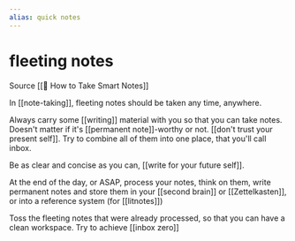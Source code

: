 ```yaml
---
alias: quick notes
---
```

# fleeting notes
Source [[📕 How to Take Smart Notes]]

In [[note-taking]], fleeting notes should be taken any time, anywhere.

Always carry some [[writing]] material with you so that you can take notes. Doesn't matter if it's [[permanent note]]-worthy or not. [[don't trust your present self]]. Try to combine all of them into one place, that you'll call inbox.

Be as clear and concise as you can, [[write for your future self]].

At the end of the day, or ASAP, process your notes, think on them, write permanent notes and store them in your [[second brain]] or [[Zettelkasten]], or into a reference system (for  [[litnotes]])

Toss the fleeting notes that were already processed, so that you can have a clean workspace. Try to achieve [[inbox zero]]